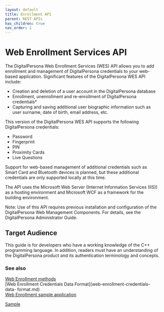 ```yaml
---
layout: default
title: Enrollment API
parent: REST APIs
has_children: true
nav_order: 1
---
```


# Web Enrollment Services API

The DigitalPersona Web Enrollment Services (WES) API allows you to add enrollment and management of DigitalPersona credentials to your web-based application. Significant features of the DigitalPersona WES API include:  

- Creation and deletion of a user account in the DigitalPersona database  
- Enrollment, unenrollment and re-enrollment of DigitalPersona credentials*  
- Capturing and saving additional user biographic information such as user surname, date of birth, email address, etc.  

This version of the DigitalPersona WES API supports the following DigitalPersona credentials:  

- Password
- Fingerprint
- PIN
- Proximity Cards
- Live Questions

Support for web-based management of additional credentials such as Smart Card and Bluetooth devices is planned, but these additional credentials are only supported locally at this time.  

The API uses the Microsoft Web Server (Internet Information Services (IIS)) as a hosting environment and Microsoft WCF as a framework for the building environment.   

Note: Use of this API requires previous installation and configuration of the DigitalPersona Web Management Components. For details, see the DigitalPersona Administrator Guide.

## Target Audience
This guide is for developers who have a working knowledge of the C++ programming language. In addition, readers must have an understanding of the DigitalPersona product and its authentication terminology and concepts.

### See also
[Web Enrollment methods](web-enrollment.md)  
[Web Enrollment Credentials Data Format](web-enrollment-credentials-data- format.md)  
[Web Enrollment sample application](web-enrollment-sample.md)



[Sample](index.md)
